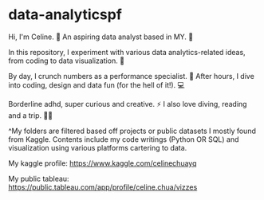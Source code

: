 # data-analyticspf
Hi, I'm Celine. 👋 An aspiring data analyst based in MY. 💪

In this repository, I experiment with various data analytics-related ideas, from coding to data visualization. 🧪

By day, I crunch numbers as a performance specialist. 🔎 After hours, I dive into coding, design and data fun (for the hell of it!). 💻

Borderline adhd, super curious and creative. ⚡ I also love diving, reading and a trip. 🚀✨

^My folders are filtered based off projects or public datasets I mostly found from Kaggle.
Contents include my code writings (Python OR SQL) and visualization using various platforms cartering to data. 

My kaggle profile: https://www.kaggle.com/celinechuayq

My public tableau: https://public.tableau.com/app/profile/celine.chua/vizzes
